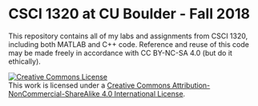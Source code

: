 # CSCI 1320 at CU Boulder - Fall 2018
This repository contains all of my labs and assignments from CSCI 1320, including both MATLAB and C++ code. Reference and reuse of this code may be made freely in accordance with CC BY-NC-SA 4.0 (but do it ethically).



<a rel="license" href="http://creativecommons.org/licenses/by-nc-sa/4.0/"><img alt="Creative Commons License" style="border-width:0" src="https://i.creativecommons.org/l/by-nc-sa/4.0/88x31.png" /></a><br />This work is licensed under a <a rel="license" href="http://creativecommons.org/licenses/by-nc-sa/4.0/">Creative Commons Attribution-NonCommercial-ShareAlike 4.0 International License</a>.
